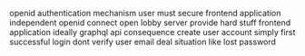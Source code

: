 openid authentication mechanism user must secure frontend application independent openid connect open lobby server provide hard stuff frontend application ideally graphql api consequence create user account simply first successful login dont verify user email deal situation like lost password